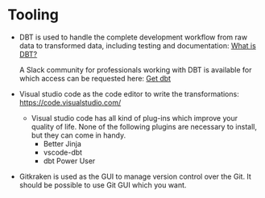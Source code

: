 # Tooling

- DBT is used to handle the complete development workflow from raw data to transformed data, including testing and documentation: [What is DBT?](https://www.getdbt.com/product/what-is-dbt/)

  A Slack community for professionals working with DBT is available for which access can be requested here: [Get dbt](https://www.getdbt.com/community/)

- Visual studio code as the code editor to write the transformations: <https://code.visualstudio.com/>
  - Visual studio code has all kind of plug-ins which improve your quality of life. None of the following plugins are necessary to install, but they can come in handy.
    - Better Jinja
    - vscode-dbt
    - dbt Power User
- Gitkraken is used as the GUI to manage version control over the Git. It should be possible to use Git GUI which you want.


